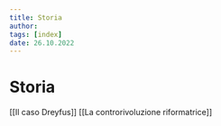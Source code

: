 ```yaml
---
title: Storia
author:  
tags: [index]
date: 26.10.2022
---
```

# Storia
[[Il caso Dreyfus]]
[[La controrivoluzione riformatrice]]